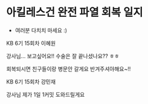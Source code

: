 # 아킬레스건 완전 파열 회복 일지

- 여러분 다치치 마세요 :)

KB 6기 15회차 이혜원

강사님... 보고싶어요!!
수술은 잘 끝나셨나요?? ㅎㅎ

회복되시면 친구들이랑 병문안 갈게요 반겨주셔야해요~!!

KB 6기 15회차 강민재

강사님 제가 1일 1커밋 도와드릴게요
